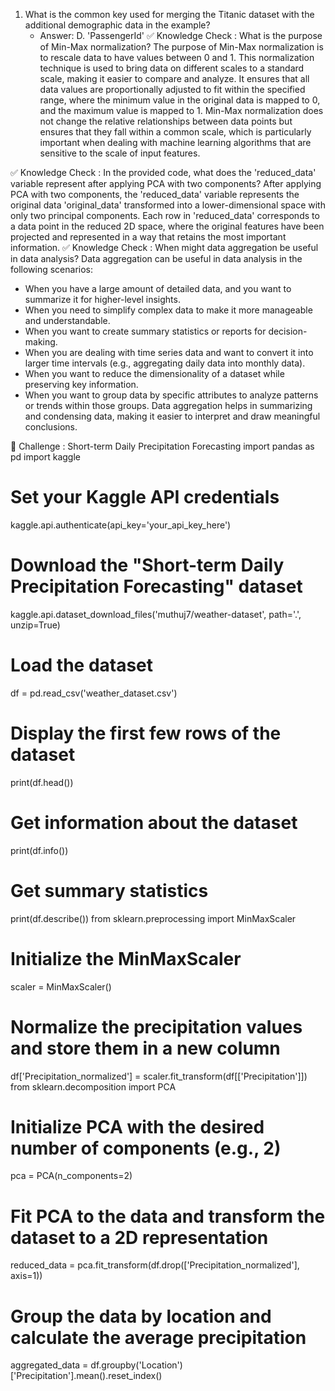 
1. What is the common key used for merging the Titanic dataset with the additional demographic data in the example?
    * Answer: D. 'PassengerId'
✅ Knowledge Check : What is the purpose of Min-Max normalization?
The purpose of Min-Max normalization is to rescale data to have values between 0 and 1. This normalization technique is used to bring data on different scales to a standard scale, making it easier to compare and analyze. It ensures that all data values are proportionally adjusted to fit within the specified range, where the minimum value in the original data is mapped to 0, and the maximum value is mapped to 1. Min-Max normalization does not change the relative relationships between data points but ensures that they fall within a common scale, which is particularly important when dealing with machine learning algorithms that are sensitive to the scale of input features.

✅ Knowledge Check : In the provided code, what does the 'reduced_data' variable represent after applying PCA with two components?
After applying PCA with two components, the 'reduced_data' variable represents the original data 'original_data' transformed into a lower-dimensional space with only two principal components. Each row in 'reduced_data' corresponds to a data point in the reduced 2D space, where the original features have been projected and represented in a way that retains the most important information.
✅ Knowledge Check : When might data aggregation be useful in data analysis?
Data aggregation can be useful in data analysis in the following scenarios:
* When you have a large amount of detailed data, and you want to summarize it for higher-level insights.
* When you need to simplify complex data to make it more manageable and understandable.
* When you want to create summary statistics or reports for decision-making.
* When you are dealing with time series data and want to convert it into larger time intervals (e.g., aggregating daily data into monthly data).
* When you want to reduce the dimensionality of a dataset while preserving key information.
* When you want to group data by specific attributes to analyze patterns or trends within those groups.
Data aggregation helps in summarizing and condensing data, making it easier to interpret and draw meaningful conclusions.


 🚀 Challenge : Short-term Daily Precipitation Forecasting
import pandas as pd
import kaggle

# Set your Kaggle API credentials
kaggle.api.authenticate(api_key='your_api_key_here')

# Download the "Short-term Daily Precipitation Forecasting" dataset
kaggle.api.dataset_download_files('muthuj7/weather-dataset', path='.', unzip=True)

# Load the dataset
df = pd.read_csv('weather_dataset.csv')


# Display the first few rows of the dataset
print(df.head())

# Get information about the dataset
print(df.info())

# Get summary statistics
print(df.describe())
from sklearn.preprocessing import MinMaxScaler

# Initialize the MinMaxScaler
scaler = MinMaxScaler()

# Normalize the precipitation values and store them in a new column
df['Precipitation_normalized'] = scaler.fit_transform(df[['Precipitation']])
from sklearn.decomposition import PCA

# Initialize PCA with the desired number of components (e.g., 2)
pca = PCA(n_components=2)

# Fit PCA to the data and transform the dataset to a 2D representation
reduced_data = pca.fit_transform(df.drop(['Precipitation_normalized'], axis=1))

# Group the data by location and calculate the average precipitation
aggregated_data = df.groupby('Location')['Precipitation'].mean().reset_index()

